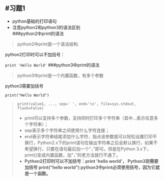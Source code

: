 #习题1
---
* python基础的打印语句  
* 注意python2和python3的语法区别  
###python2中print的语法  
>python2中print是一个语法结构.  
  
python2打印时可以不加括号：   

`print 'Hello World'` 
###python3中print的语法 
>python3中print是一个内置函数，有多个参数

python3需要加括号  

`print("Hello World")`  

>`print(value1, ..., sep=' ', end='\n', file=sys.stdout, flush=False)`  
>* print可以支持多个参数，支持同时打印多个字符串（其中...表示任意多个字符串）；  
>* sep表示多个字符串之间使用什么字符连接；  
>* end表示字符串结尾添加什么字符，指点该参数就可以轻松设置打印不换行，Python2.x下的print语句在输出字符串之后会默认换行，如果不希望换行，只要在语句最后加一个“，”即可。但是在Python 3.x下，print()变成内置函数，加“，”的老方法就行不通了。    
>* **Python2打印时可以不加括号：print 'hello world'， Python3则需要加括号   print("hello world")
python3中print必须使用括号，因为它就是一个函数。**
